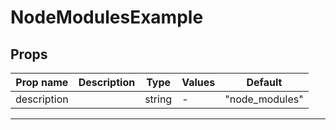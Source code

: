# NodeModulesExample

## Props

| Prop name   | Description | Type   | Values | Default        |
| ----------- | ----------- | ------ | ------ | -------------- |
| description |             | string | -      | "node_modules" |

---
